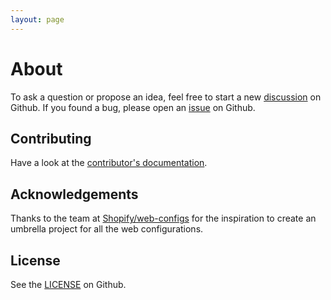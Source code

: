```yaml
---
layout: page
---
```


# About

To ask a question or propose an idea, feel free to start a new [discussion](https://github.com/gsoft-inc/wl-web-configs/discussions) on Github. If you found a bug, please open an [issue](https://github.com/gsoft-inc/wl-web-configs/issues) on Github.

## Contributing

Have a look at the [contributor's documentation](https://github.com/gsoft-inc/wl-web-configs/blob/main/CONTRIBUTING.md).

## Acknowledgements

Thanks to the team at [Shopify/web-configs](https://github.com/Shopify/web-configs) for the inspiration to create an umbrella project for all the web configurations.

## License

See the [LICENSE](https://github.com/gsoft-inc/wl-web-configs/blob/main/LICENSE) on Github.
